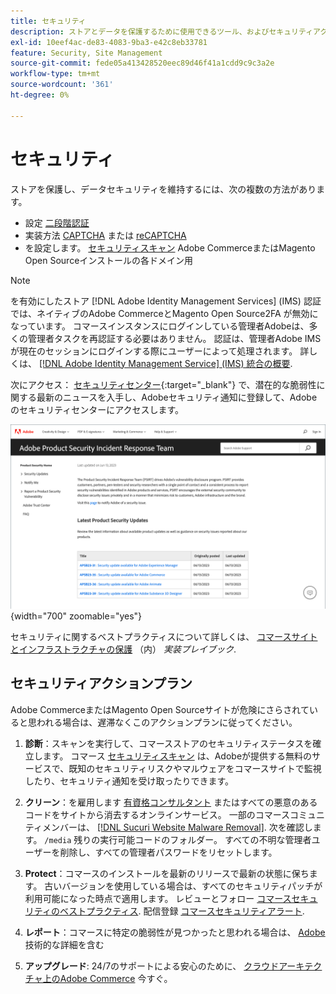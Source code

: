 ```yaml
---
title: セキュリティ
description: ストアとデータを保護するために使用できるツール、およびセキュリティアクションプランのガイドライン（セキュリティ侵害を検出した場合）について説明します。
exl-id: 10eef4ac-de83-4083-9ba3-e42c8eb33781
feature: Security, Site Management
source-git-commit: fede05a413428520eec89d46f41a1cdd9c9c3a2e
workflow-type: tm+mt
source-wordcount: '361'
ht-degree: 0%

---
```


# セキュリティ

ストアを保護し、データセキュリティを維持するには、次の複数の方法があります。

- 設定 [二段階認証](security-two-factor-authentication.md)
- 実装方法 [CAPTCHA](security-captcha.md) または [reCAPTCHA](security-google-recaptcha.md)
- を設定します。 [セキュリティスキャン](security-scan.md) Adobe CommerceまたはMagento Open Sourceインストールの各ドメイン用

>[!NOTE]
>
>を有効にしたストア [!DNL Adobe Identity Management Services] (IMS) 認証では、ネイティブのAdobe CommerceとMagento Open Source2FA が無効になっています。 コマースインスタンスにログインしている管理者Adobeは、多くの管理者タスクを再認証する必要はありません。 認証は、管理者Adobe IMSが現在のセッションにログインする際にユーザーによって処理されます。 詳しくは、 [[!DNL Adobe Identity Management Service] (IMS) 統合の概要](../getting-started/adobe-ims-integration-overview.md).

次にアクセス： [セキュリティセンター](https://helpx.adobe.com/security.html){:target=&quot;_blank&quot;} で、潜在的な脆弱性に関する最新のニュースを入手し、Adobeセキュリティ通知に登録して、Adobeのセキュリティセンターにアクセスします。

![セキュリティセンター](./assets/product-security-home.png){width="700" zoomable="yes"}

セキュリティに関するベストプラクティスについて詳しくは、 [コマースサイトとインフラストラクチャの保護](https://experienceleague.adobe.com/docs/commerce-operations/implementation-playbook/best-practices/launch/security-best-practices.html) （内） _実装プレイブック_.

## セキュリティアクションプラン

Adobe CommerceまたはMagento Open Sourceサイトが危険にさらされていると思われる場合は、遅滞なくこのアクションプランに従ってください。

1. **診断**：スキャンを実行して、コマースストアのセキュリティステータスを確立します。 コマース [セキュリティスキャン](security-scan.md) は、Adobeが提供する無料のサービスで、既知のセキュリティリスクやマルウェアをコマースサイトで監視したり、セキュリティ通知を受け取ったりできます。

1. **クリーン**：を雇用します [有資格コンサルタント](https://solutionpartners.adobe.com/s/directory/?partner_type=1) またはすべての悪意のあるコードをサイトから消去するオンラインサービス。 一部のコマースコミュニティメンバーは、 [[!DNL Sucuri Website Malware Removal]](https://sucuri.net/website-antivirus/malware-removal). 次を確認します。 `/media` 残りの実行可能コードのフォルダー。 すべての不明な管理者ユーザーを削除し、すべての管理者パスワードをリセットします。

1. **Protect**：コマースのインストールを最新のリリースで最新の状態に保ちます。 古いバージョンを使用している場合は、すべてのセキュリティパッチが利用可能になった時点で適用します。 レビューとフォロー [コマースセキュリティのベストプラクティス](https://www.adobe.com/content/dam/cc/en/trust-center/ungated/whitepapers/experience-cloud/adobe-commerce-best-practices-guide.pdf). 配信登録 [コマースセキュリティアラート](https://www.adobe.com/subscription/adbeSecurityNotifications.html).

1. **レポート**：コマースに特定の脆弱性が見つかったと思われる場合は、 [Adobe](https://hackerone.com/adobe?type=team) 技術的な詳細を含む

1. **アップグレード**: 24/7のサポートによる安心のために、 [クラウドアーキテクチャ上のAdobe Commerce](https://business.adobe.com/products/magento/cloud-delivery.html) 今すぐ。
